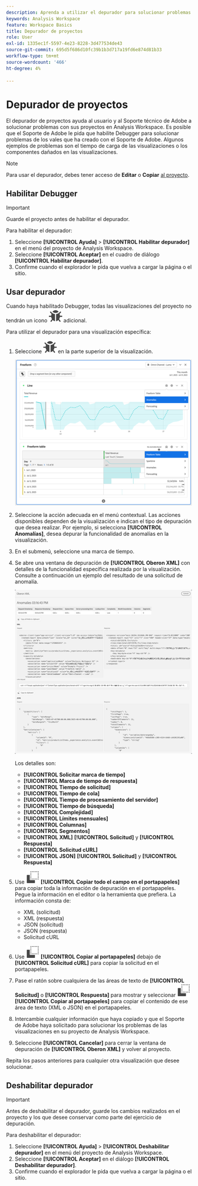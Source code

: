 ```yaml
---
description: Aprenda a utilizar el depurador para solucionar problemas con el proyecto en Analysis Workspace.
keywords: Analysis Workspace
feature: Workspace Basics
title: Depurador de proyectos
role: User
exl-id: 1335ec1f-5597-4e23-8228-3d477534de43
source-git-commit: 695d5f686d10fc39b1b3d717a19fd6e874d81b33
workflow-type: tm+mt
source-wordcount: '466'
ht-degree: 4%

---
```


# Depurador de proyectos

El depurador de proyectos ayuda al usuario y al Soporte técnico de Adobe a solucionar problemas con sus proyectos en Analysis Workspace. Es posible que el Soporte de Adobe le pida que habilite Debugger para solucionar problemas de los vales que ha creado con el Soporte de Adobe. Algunos ejemplos de problemas son el tiempo de carga de las visualizaciones o los componentes dañados en las visualizaciones.

>[!NOTE]
>
>Para usar el depurador, debes tener acceso de **Editar** o **Copiar** [al proyecto](https://experienceleague.adobe.com/en/docs/experience-cloud-kcs/kbarticles/ka-25744).
>


## Habilitar Debugger

>[!IMPORTANT]
>
>Guarde el proyecto antes de habilitar el depurador.
>

Para habilitar el depurador:

1. Seleccione **[!UICONTROL Ayuda]** > **[!UICONTROL Habilitar depurador]** en el menú del proyecto de Analysis Workspace.
1. Seleccione **[!UICONTROL Aceptar]** en el cuadro de diálogo **[!UICONTROL Habilitar depurador]**.
1. Confirme cuando el explorador le pida que vuelva a cargar la página o el sitio.


## Usar depurador

Cuando haya habilitado Debugger, todas las visualizaciones del proyecto no tendrán un icono ![Error](/help/assets/icons/Bug.svg) adicional.

Para utilizar el depurador para una visualización específica:

1. Seleccione ![Error](/help/assets/icons/Bug.svg) en la parte superior de la visualización.

   ![Menú contextual del depurador](assets/debugger-context-menu.png)

1. Seleccione la acción adecuada en el menú contextual. Las acciones disponibles dependen de la visualización e indican el tipo de depuración que desea realizar. Por ejemplo, si selecciona **[!UICONTROL Anomalías]**, desea depurar la funcionalidad de anomalías en la visualización.
1. En el submenú, seleccione una marca de tiempo.
1. Se abre una ventana de depuración de **[!UICONTROL Oberon XML]** con detalles de la funcionalidad específica realizada por la visualización. Consulte a continuación un ejemplo del resultado de una solicitud de anomalía.

   ![Solicitud de depuración de salida](assets/debugger-oberon.png)

   Los detalles son:

   * **[!UICONTROL Solicitar marca de tiempo]**
   * **[!UICONTROL Marca de tiempo de respuesta]**
   * **[!UICONTROL Tiempo de solicitud]**
   * **[!UICONTROL Tiempo de cola]**
   * **[!UICONTROL Tiempo de procesamiento del servidor]**
   * **[!UICONTROL Tiempo de búsqueda]**
   * **[!UICONTROL Complejidad]**
   * **[!UICONTROL Límites mensuales]**
   * **[!UICONTROL Columnas]**
   * **[!UICONTROL Segmentos]**
   * **[!UICONTROL XML]** **[!UICONTROL Solicitud]** y **[!UICONTROL Respuesta]**
   * **[!UICONTROL Solicitud cURL]**
   * **[!UICONTROL JSON]** **[!UICONTROL Solicitud]** y **[!UICONTROL Respuesta]**

1. Use ![Copiar](/help/assets/icons/Copy.svg) **[!UICONTROL Copiar todo el campo en el portapapeles]** para copiar toda la información de depuración en el portapapeles. Pegue la información en el editor o la herramienta que prefiera. La información consta de:

   * XML (solicitud)
   * XML (respuesta)
   * JSON (solicitud)
   * JSON (respuesta)
   * Solicitud cURL

1. Use ![Copiar](/help/assets/icons/Copy.svg) **[!UICONTROL Copiar al portapapeles]** debajo de **[!UICONTROL Solicitud cURL]** para copiar la solicitud en el portapapeles.
1. Pase el ratón sobre cualquiera de las áreas de texto de **[!UICONTROL Solicitud]** o **[!UICONTROL Respuesta]** para mostrar y seleccionar ![Copiar](/help/assets/icons/Copy.svg) **[!UICONTROL Copiar al portapapeles]** para copiar el contenido de ese área de texto (XML o JSON) en el portapapeles.

1. Intercambie cualquier información que haya copiado y que el Soporte de Adobe haya solicitado para solucionar los problemas de las visualizaciones en su proyecto de Analysis Workspace.

1. Seleccione **[!UICONTROL Cancelar]** para cerrar la ventana de depuración de **[!UICONTROL Oberon XML]** y volver al proyecto.

Repita los pasos anteriores para cualquier otra visualización que desee solucionar.

## Deshabilitar depurador

>[!IMPORTANT]
>
>Antes de deshabilitar el depurador, guarde los cambios realizados en el proyecto y los que desee conservar como parte del ejercicio de depuración.
>

Para deshabilitar el depurador:

1. Seleccione **[!UICONTROL Ayuda]** > **[!UICONTROL Deshabilitar depurador]** en el menú del proyecto de Analysis Workspace.
1. Seleccione **[!UICONTROL Aceptar]** en el diálogo **[!UICONTROL Deshabilitar depurador]**.
1. Confirme cuando el explorador le pida que vuelva a cargar la página o el sitio.
